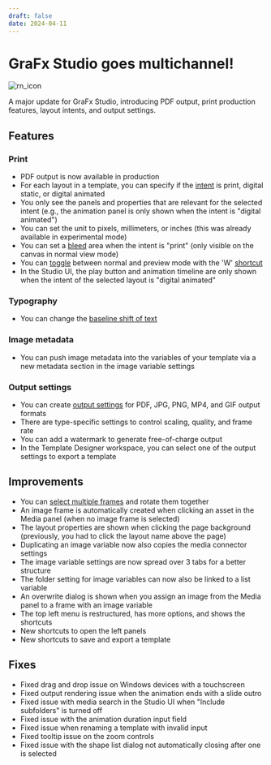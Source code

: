 ```yaml
---
draft: false
date: 2024-04-11
---
```


# GraFx Studio goes multichannel!

![rn_icon](https://chilipublishdocs.imgix.net/logos/CHILI_LOGOS_OK-10.svg)

A major update for GraFx Studio, introducing PDF output, print production features, layout intents, and output settings.

<!-- more -->

## Features

### Print

- PDF output is now available in production
- For each layout in a template, you can specify if the [intent](/GraFx-Studio/concepts/layout-intent/) is print, digital static, or digital animated
- You only see the panels and properties that are relevant for the selected intent (e.g., the animation panel is only shown when the intent is "digital animated")
- You can set the unit to pixels, millimeters, or inches (this was already available in experimental mode)
- You can set a [bleed](/GraFx-Studio/concepts/bleed/) area when the intent is "print" (only visible on the canvas in normal view mode)
- You can [toggle](/GraFx-Studio/overview/hamburger-menu/) between normal and preview mode with the 'W' [shortcut](/GraFx-Studio/concepts/shortcuts/#view)
- In the Studio UI, the play button and animation timeline are only shown when the intent of the selected layout is "digital animated"

### Typography

- You can change the [baseline shift of text](/GraFx-Studio/guides/text-frame/#typographic-properties)

### Image metadata

- You can push image metadata into the variables of your template via a new metadata section in the image variable settings

### Output settings

- You can create [output settings](/GraFx-Studio/concepts/output-settings/) for PDF, JPG, PNG, MP4, and GIF output formats
- There are type-specific settings to control scaling, quality, and frame rate
- You can add a watermark to generate free-of-charge output
- In the Template Designer workspace, you can select one of the output settings to export a template

## Improvements

- You can [select multiple frames](/GraFx-Studio/concepts/frames/#select-a-frame) and rotate them together
- An image frame is automatically created when clicking an asset in the Media panel (when no image frame is selected)
- The layout properties are shown when clicking the page background (previously, you had to click the layout name above the page)
- Duplicating an image variable now also copies the media connector settings
- The image variable settings are now spread over 3 tabs for a better structure
- The folder setting for image variables can now also be linked to a list variable
- An overwrite dialog is shown when you assign an image from the Media panel to a frame with an image variable
- The top left menu is restructured, has more options, and shows the shortcuts
- New shortcuts to open the left panels
- New shortcuts to save and export a template

## Fixes

- Fixed drag and drop issue on Windows devices with a touchscreen
- Fixed output rendering issue when the animation ends with a slide outro
- Fixed issue with media search in the Studio UI when "Include subfolders" is turned off
- Fixed issue with the animation duration input field
- Fixed issue when renaming a template with invalid input
- Fixed tooltip issue on the zoom controls
- Fixed issue with the shape list dialog not automatically closing after one is selected
